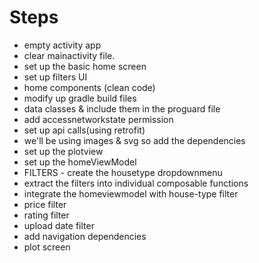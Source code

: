 # Steps

- empty activity app
- clear mainactivity file.
- set up the basic home screen
- set up filters UI
- home components (clean code) 
- modify up gradle build files
- data classes & include them in the proguard file
- add accessnetworkstate permission
- set up api calls(using retrofit)
- we'll be using images & svg so add the dependencies
- set up the plotview
- set up the homeViewModel
- FILTERS - create the housetype dropdownmenu
- extract the filters into individual composable functions
- integrate the homeviewmodel with house-type filter
- price filter
- rating filter
- upload date filter
- add navigation dependencies
- plot screen
